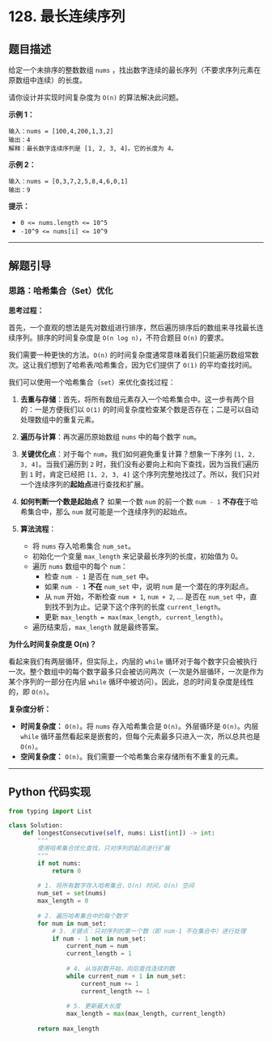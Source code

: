 # 128. 最长连续序列

## 题目描述

给定一个未排序的整数数组 `nums` ，找出数字连续的最长序列（不要求序列元素在原数组中连续）的长度。

请你设计并实现时间复杂度为 `O(n)` 的算法解决此问题。

**示例 1：**

```
输入：nums = [100,4,200,1,3,2]
输出：4
解释：最长数字连续序列是 [1, 2, 3, 4]。它的长度为 4。
```

**示例 2：**

```
输入：nums = [0,3,7,2,5,8,4,6,0,1]
输出：9
```

**提示：**

*   `0 <= nums.length <= 10^5`
*   `-10^9 <= nums[i] <= 10^9`

---

## 解题引导

### 思路：哈希集合（Set）优化

**思考过程：**

首先，一个直观的想法是先对数组进行排序，然后遍历排序后的数组来寻找最长连续序列。排序的时间复杂度是 `O(n log n)`，不符合题目 `O(n)` 的要求。

我们需要一种更快的方法。`O(n)` 的时间复杂度通常意味着我们只能遍历数组常数次。这让我们想到了哈希表/哈希集合，因为它们提供了 `O(1)` 的平均查找时间。

我们可以使用一个哈希集合（`set`）来优化查找过程：

1.  **去重与存储**：首先，将所有数组元素存入一个哈希集合中。这一步有两个目的：一是方便我们以 `O(1)` 的时间复杂度检查某个数是否存在；二是可以自动处理数组中的重复元素。

2.  **遍历与计算**：再次遍历原始数组 `nums` 中的每个数字 `num`。

3.  **关键优化点**：对于每个 `num`，我们如何避免重复计算？想象一下序列 `[1, 2, 3, 4]`。当我们遍历到 `2` 时，我们没有必要向上和向下查找，因为当我们遍历到 `1` 时，肯定已经把 `[1, 2, 3, 4]` 这个序列完整地找过了。所以，我们只对一个连续序列的**起始点**进行查找和扩展。

4.  **如何判断一个数是起始点？** 如果一个数 `num` 的前一个数 `num - 1` **不存在**于哈希集合中，那么 `num` 就可能是一个连续序列的起始点。

5.  **算法流程**：
    *   将 `nums` 存入哈希集合 `num_set`。
    *   初始化一个变量 `max_length` 来记录最长序列的长度，初始值为 0。
    *   遍历 `nums` 数组中的每个 `num`：
        *   检查 `num - 1` 是否在 `num_set` 中。
        *   如果 `num - 1` **不在** `num_set` 中，说明 `num` 是一个潜在的序列起点。
        *   从 `num` 开始，不断检查 `num + 1`, `num + 2`, ... 是否在 `num_set` 中，直到找不到为止。记录下这个序列的长度 `current_length`。
        *   更新 `max_length = max(max_length, current_length)`。
    *   遍历结束后，`max_length` 就是最终答案。

**为什么时间复杂度是 O(n)？**

看起来我们有两层循环，但实际上，内层的 `while` 循环对于每个数字只会被执行一次。整个数组中的每个数字最多只会被访问两次（一次是外层循环，一次是作为某个序列的一部分在内层 `while` 循环中被访问）。因此，总的时间复杂度是线性的，即 `O(n)`。

**复杂度分析：**

*   **时间复杂度：** `O(n)`。将 `nums` 存入哈希集合是 `O(n)`。外层循环是 `O(n)`。内层 `while` 循环虽然看起来是嵌套的，但每个元素最多只进入一次，所以总共也是 `O(n)`。
*   **空间复杂度：** `O(n)`。我们需要一个哈希集合来存储所有不重复的元素。

---

## Python 代码实现

```python
from typing import List

class Solution:
    def longestConsecutive(self, nums: List[int]) -> int:
        """
        使用哈希集合优化查找，只对序列的起点进行扩展
        """
        if not nums:
            return 0
        
        # 1. 将所有数字存入哈希集合，O(n) 时间，O(n) 空间
        num_set = set(nums)
        max_length = 0
        
        # 2. 遍历哈希集合中的每个数字
        for num in num_set:
            # 3. 关键点：只对序列的第一个数（即 num-1 不在集合中）进行处理
            if num - 1 not in num_set:
                current_num = num
                current_length = 1
                
                # 4. 从当前数开始，向后查找连续的数
                while current_num + 1 in num_set:
                    current_num += 1
                    current_length += 1
                
                # 5. 更新最大长度
                max_length = max(max_length, current_length)
                
        return max_length

```